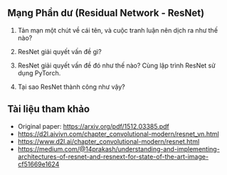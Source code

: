 ## Mạng Phần dư (Residual Network - ResNet)

1. Tản mạn một chút về cái tên, và cuộc tranh luận nên dịch ra như thế nào?

2. ResNet giải quyết vấn đề gì?

3. ResNet giải quyết vấn đề đó như thế nào? Cùng lập trình ResNet sử dụng PyTorch.

4. Tại sao ResNet thành công như vậy?


## Tài liệu tham khảo
- Original paper: https://arxiv.org/pdf/1512.03385.pdf
- https://d2l.aivivn.com/chapter_convolutional-modern/resnet_vn.html
- https://www.d2l.ai/chapter_convolutional-modern/resnet.html
- https://medium.com/@14prakash/understanding-and-implementing-architectures-of-resnet-and-resnext-for-state-of-the-art-image-cf51669e1624
